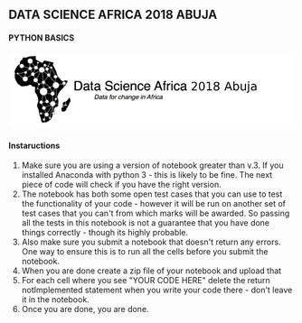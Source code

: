 ## DATA SCIENCE AFRICA 2018 ABUJA

#### PYTHON BASICS

![dsalogo-Abuja](dsalogo-Abuja.png)

#### Instaructions

1. Make sure you are using a version of notebook greater than v.3. If you installed Anaconda with python 3 - this is likely to be fine. The next piece of code will check if you have the right version.
2. The notebook has both some open test cases that you can use to test the functionality of your code - however it will be run on another set of test cases that you can't from which marks will be awarded. So passing all the tests in this notebook is not a guarantee that you have done things correctly - though its highly probable.
3. Also make sure you submit a notebook that doesn't return any errors. One way to ensure this is to run all the cells before you submit the notebook.
4. When you are done create a zip file of your notebook and upload that
5. For each cell where you see "YOUR CODE HERE" delete the return notImplemented statement when you write your code there - don't leave it in the notebook.
6. Once you are done, you are done.
